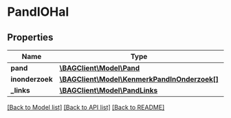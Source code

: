 # PandIOHal

## Properties
Name | Type | Description | Notes
------------ | ------------- | ------------- | -------------
**pand** | [**\BAGClient\Model\Pand**](Pand.md) |  | 
**inonderzoek** | [**\BAGClient\Model\KenmerkPandInOnderzoek[]**](KenmerkPandInOnderzoek.md) |  | [optional] 
**_links** | [**\BAGClient\Model\PandLinks**](PandLinks.md) |  | [optional] 

[[Back to Model list]](../../README.md#documentation-for-models) [[Back to API list]](../../README.md#documentation-for-api-endpoints) [[Back to README]](../../README.md)

